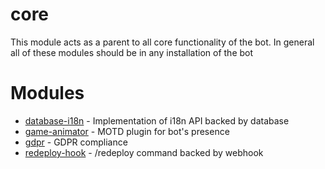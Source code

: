 # core

This module acts as a parent to all core functionality of the bot.
In general all of these modules should be in any installation of the bot

# Modules

- [database-i18n](database-i18n) - Implementation of i18n API backed by database
- [game-animator](game-animator) - MOTD plugin for bot's presence
- [gdpr](gdpr) - GDPR compliance
- [redeploy-hook](redeploy-hook) - /redeploy command backed by webhook
